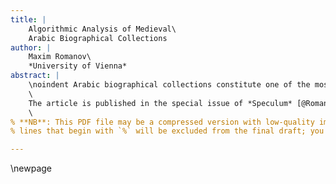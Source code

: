 ```yaml
---
title: |
	Algorithmic Analysis of Medieval\
	Arabic Biographical Collections
author: |
	Maxim Romanov\
	*University of Vienna*
abstract: |
	\noindent Arabic biographical collections constitute one of the most voluminous and unexplored genres in the Arabic literary tradition. They are particularly valuable as a source for the social history of the Islamic world, especially up until 1500 CE, before which we are often poorly served by documentary evidence. Numbered in the hundreds, biographical collections include hundreds to tens of thousands of biographies and thus are ideal for prosopographical research of any kind. Scholars have recognized the value of these texts for decades, but their sheer volume has posed a formidable challenge, so their potential has remained untapped. This paper offers an efficient method for studying these texts through algorithmic analysis, which is here understood as a step-by-step reduction of texts written in a natural language to machine-readable data, and exploratory techniques that rely heavily on the use of graphs, cartograms and networks to identify and interpret chronological, geographical and social patterns from these texts. While the method so far has been applied only to a small number of our texts, I will also lay out current work in progress aimed at the development of maintainable infrastructure that will facilitate the analysis of not only all surviving texts, but also all of them taken together.\
	\
	The article is published in the special issue of *Speculum* [@RomanovAlgorithmic2017].\
	\
% **NB**: This PDF file may be a compressed version with low-quality images; the original version with high-quality images can be downloaded from [`maximromanov.github.io/files/...`](http://maximromanov.github.io/files/...)
% lines that begin with `%` will be excluded from the final draft; you can use this for your notes.

---
```

\newpage
